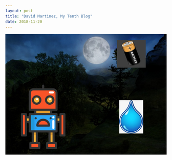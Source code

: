 ```yaml
---
layout: post
title: "David Martinez, My Tenth Blog"
date: 2018-11-20
---
```



![Screenshot of my game](/images/GameScreenShot.png)

